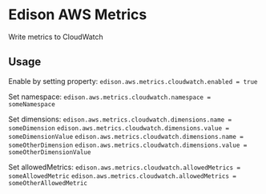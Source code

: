 # Edison AWS Metrics

Write metrics to CloudWatch

## Usage

Enable by setting property:
`edison.aws.metrics.cloudwatch.enabled = true`

Set namespace:
`edison.aws.metrics.cloudwatch.namespace = someNamespace`

Set dimensions:
`edison.aws.metrics.cloudwatch.dimensions.name = someDimension`
`edison.aws.metrics.cloudwatch.dimensions.value = someDimensionValue`
`edison.aws.metrics.cloudwatch.dimensions.name = someOtherDimension`
`edison.aws.metrics.cloudwatch.dimensions.value = someOtherDimensionValue`

Set allowedMetrics:
`edison.aws.metrics.cloudwatch.allowedMetrics = someAllowedMetric`
`edison.aws.metrics.cloudwatch.allowedMetrics = someOtherAllowedMetric`